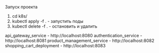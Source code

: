Запуск проекта
1. cd k8s/
2. kubectl apply -f . - запустить поды
3. kubectl delete -f . - остановить и удалить

api_gateway_service - http://localhost:8080
authentication_service - http://localhost:8081
product_management_service - http://localhost:8082
shopping_cart_deployment - http://localhost:8083